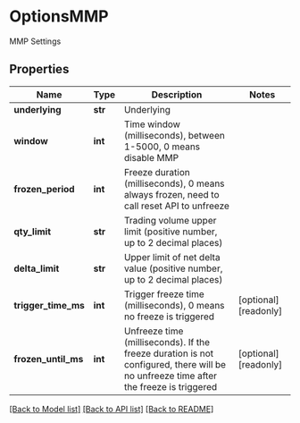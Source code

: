 # OptionsMMP

MMP Settings
## Properties
Name | Type | Description | Notes
------------ | ------------- | ------------- | -------------
**underlying** | **str** | Underlying | 
**window** | **int** | Time window (milliseconds), between 1-5000, 0 means disable MMP | 
**frozen_period** | **int** | Freeze duration (milliseconds), 0 means always frozen, need to call reset API to unfreeze | 
**qty_limit** | **str** | Trading volume upper limit (positive number, up to 2 decimal places) | 
**delta_limit** | **str** | Upper limit of net delta value (positive number, up to 2 decimal places) | 
**trigger_time_ms** | **int** | Trigger freeze time (milliseconds), 0 means no freeze is triggered | [optional] [readonly] 
**frozen_until_ms** | **int** | Unfreeze time (milliseconds). If the freeze duration is not configured, there will be no unfreeze time after the freeze is triggered | [optional] [readonly] 

[[Back to Model list]](../README.md#documentation-for-models) [[Back to API list]](../README.md#documentation-for-api-endpoints) [[Back to README]](../README.md)


